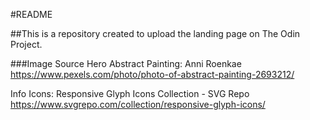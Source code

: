 #README

##This is a repository created to upload the landing page on The Odin Project.

###Image Source
Hero Abstract Painting:
Anni Roenkae
https://www.pexels.com/photo/photo-of-abstract-painting-2693212/

Info Icons: 
Responsive Glyph Icons Collection - SVG Repo
https://www.svgrepo.com/collection/responsive-glyph-icons/